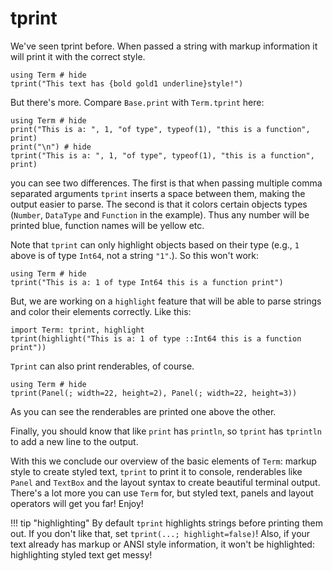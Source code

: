 # tprint 
We've seen tprint before. When passed a string with markup information it will print it with the correct style.

```@example
using Term # hide
tprint("This text has {bold gold1 underline}style!")
```

But there's more. Compare `Base.print` with `Term.tprint` here:
```@example
using Term # hide
print("This is a: ", 1, "of type", typeof(1), "this is a function", print)
print("\n") # hide
tprint("This is a: ", 1, "of type", typeof(1), "this is a function", print)
```

you can see two differences. The first is that when passing multiple comma separated arguments `tprint` inserts a space between them, making the output easier to parse. The second is that it colors certain objects types (`Number`, `DataType` and `Function` in the example). Thus any number will be printed blue, function names will be yellow etc.

Note that `tprint` can only highlight objects based on their type (e.g., `1` above is of type `Int64`, not a string `"1"`.). So this won't work:
```@example
using Term # hide
tprint("This is a: 1 of type Int64 this is a function print")
```

But, we are working on a `highlight` feature that will be able to parse strings and color their elements correctly. Like this:
```@example
import Term: tprint, highlight
tprint(highlight("This is a: 1 of type ::Int64 this is a function print"))
```


`Tprint` can also print renderables, of course.
```@example
using Term # hide
tprint(Panel(; width=22, height=2), Panel(; width=22, height=3))
```
As you can see the renderables are printed one above the other. 


Finally, you should know that like `print` has `println`, so `tprint` has `tprintln` to add a new line to the output.

With this we conclude our overview of the basic elements of `Term`: markup style to create styled text, `tprint` to print it to console, renderables like `Panel` and `TextBox` and the layout syntax to create beautiful terminal output. 
There's a lot more you can use `Term` for, but styled text, panels and layout operators will get you far! Enjoy!


!!! tip "highlighting"
    By default `tprint` highlights strings before printing them out. If you don't like that, set `tprint(...; highlight=false)`! Also, if your text already has markup or ANSI style information, it won't be highlighted: highlighting styled text get messy!